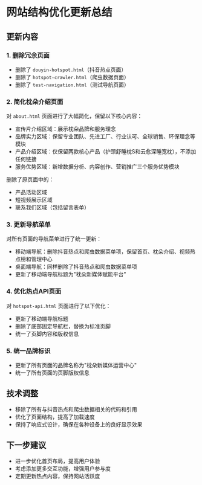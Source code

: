 # 网站结构优化更新总结

## 更新内容

### 1. 删除冗余页面
- 删除了 `douyin-hotspot.html`（抖音热点页面）
- 删除了 `hotspot-crawler.html`（爬虫数据页面）
- 删除了 `test-navigation.html`（测试导航页面）

### 2. 简化枕朵介绍页面
对 `about.html` 页面进行了大幅简化，保留以下核心内容：
- 宣传片介绍区域：展示枕朵品牌和服务理念
- 品牌实力区域：保留专业团队、先进工厂、行业认可、全球销售、环保理念等模块
- 产品介绍区域：仅保留两款核心产品（护颈舒睡枕S和云愈深睡宽枕），不添加任何链接
- 服务优势区域：新增数据分析、内容创作、营销推广三个服务优势模块

删除了原页面中的：
- 产品活动区域
- 短视频展示区域
- 联系我们区域（包括留言表单）

### 3. 更新导航菜单
对所有页面的导航菜单进行了统一更新：
- 移动端导航：删除抖音热点和爬虫数据菜单项，保留首页、枕朵介绍、视频热点榜和管理中心
- 桌面端导航：同样删除了抖音热点和爬虫数据菜单项
- 更新了移动端导航标题为"枕朵新媒体赋能平台"

### 4. 优化热点API页面
对 `hotspot-api.html` 页面进行了以下优化：
- 更新了移动端导航标题
- 删除了底部固定导航栏，替换为标准页脚
- 统一了页脚内容和版权信息

### 5. 统一品牌标识
- 更新了所有页面的品牌名称为"枕朵新媒体运营中心"
- 统一了所有页面的页脚版权信息

## 技术调整
- 移除了所有与抖音热点和爬虫数据相关的代码和引用
- 优化了页面结构，提高了加载速度
- 保持了响应式设计，确保在各种设备上的良好显示效果

## 下一步建议
- 进一步优化首页布局，提高用户体验
- 考虑添加更多交互功能，增强用户参与度
- 定期更新热点内容，保持网站活跃度
